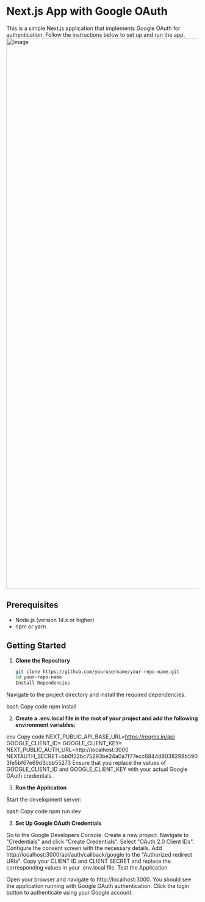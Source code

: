 # Next.js App with Google OAuth

This is a simple Next.js application that implements Google OAuth for authentication. Follow the instructions below to set up and run the app.
<img width="1440" alt="image" src="https://github.com/user-attachments/assets/51f5d2b8-0be1-4037-a80a-46dde09abe6e">

## Prerequisites

- Node.js (version 14.x or higher)
- npm or yarn

## Getting Started

1. **Clone the Repository**

   ```bash
   git clone https://github.com/yourusername/your-repo-name.git
   cd your-repo-name
   Install Dependencies
   ```

Navigate to the project directory and install the required dependencies.

bash
Copy code
npm install

2. **Create a .env.local file in the root of your project and add the following environment variables:**

env
Copy code
NEXT_PUBLIC_API_BASE_URL=https://reqres.in/api
GOOGLE_CLIENT_ID=
GOOGLE_CLIENT_KEY=
NEXT_PUBLIC_AUTH_URL=http://localhost:3000
NEXTAUTH_SECRET=bb0f32bc75293be24a0a7f77ecc6844d8038298b5903fe5bf67e69d3cbb55273
Ensure that you replace the values of GOOGLE_CLIENT_ID and GOOGLE_CLIENT_KEY with your actual Google OAuth credentials.

3. **Run the Application**

Start the development server:

bash
Copy code
npm run dev

3. **Set Up Google OAuth Credentials**

Go to the Google Developers Console.
Create a new project.
Navigate to "Credentials" and click "Create Credentials".
Select "OAuth 2.0 Client IDs".
Configure the consent screen with the necessary details.
Add http://localhost:3000/api/auth/callback/google to the "Authorized redirect URIs".
Copy your CLIENT ID and CLIENT SECRET and replace the corresponding values in your .env.local file.
Test the Application

Open your browser and navigate to http://localhost:3000. You should see the application running with Google OAuth authentication. Click the login button to authenticate using your Google account.
